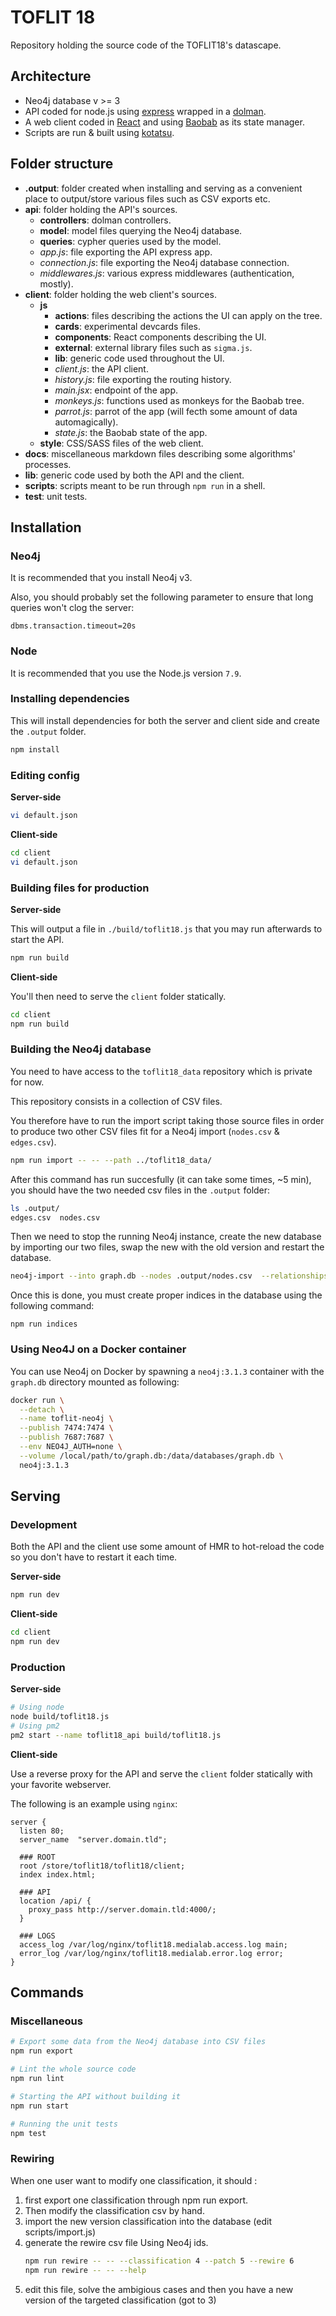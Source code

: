 # TOFLIT 18

Repository holding the source code of the TOFLIT18's datascape.

## Architecture

- Neo4j database v >= 3
- API coded for node.js using [express](http://expressjs.com/fr/) wrapped in a [dolman](https://github.com/Yomguithereal/dolman).
- A web client coded in [React](https://github.com/facebook/react) and using [Baobab](https://github.com/Yomguithereal/baobab) as its state manager.
- Scripts are run & built using [kotatsu](https://github.com/Yomguithereal/kotatsu).

## Folder structure

- **.output**: folder created when installing and serving as a convenient place to output/store various files such as CSV exports etc.
- **api**: folder holding the API's sources.
  - **controllers**: dolman controllers.
  - **model**: model files querying the Neo4j database.
  - **queries**: cypher queries used by the model.
  - _app.js_: file exporting the API express app.
  - _connection.js_: file exporting the Neo4j database connection.
  - _middlewares.js_: various express middlewares (authentication, mostly).
- **client**: folder holding the web client's sources.
  - **js**
    - **actions**: files describing the actions the UI can apply on the tree.
    - **cards**: experimental devcards files.
    - **components**: React components describing the UI.
    - **external**: external library files such as `sigma.js`.
    - **lib**: generic code used throughout the UI.
    - _client.js_: the API client.
    - _history.js_: file exporting the routing history.
    - _main.jsx_: endpoint of the app.
    - _monkeys.js_: functions used as monkeys for the Baobab tree.
    - _parrot.js_: parrot of the app (will fecth some amount of data automagically).
    - _state.js_: the Baobab state of the app.
  - **style**: CSS/SASS files of the web client.
- **docs**: miscellaneous markdown files describing some algorithms' processes.
- **lib**: generic code used by both the API and the client.
- **scripts**: scripts meant to be run through `npm run` in a shell.
- **test**: unit tests.

## Installation

### Neo4j

It is recommended that you install Neo4j v3.

Also, you should probably set the following parameter to ensure that long queries won't clog the server:

```
dbms.transaction.timeout=20s
```

### Node

It is recommended that you use the Node.js version `7.9`.

### Installing dependencies

This will install dependencies for both the server and client side and create the `.output` folder.

```bash
npm install
```

### Editing config

**Server-side**

```bash
vi default.json
```

**Client-side**

```bash
cd client
vi default.json
```

### Building files for production

**Server-side**

This will output a file in `./build/toflit18.js` that you may run afterwards to start the API.

```bash
npm run build
```

**Client-side**

You'll then need to serve the `client` folder statically.

```bash
cd client
npm run build
```

### Building the Neo4j database

You need to have access to the `toflit18_data` repository which is private for now.

This repository consists in a collection of CSV files.

You therefore have to run the import script taking those source files in order to produce two other CSV files fit for a Neo4j import (`nodes.csv` & `edges.csv`).

```bash
npm run import -- -- --path ../toflit18_data/
```

After this command has run succesfully (it can take some times, ~5 min), you should have the two needed csv files in the `.output` folder:

```bash
ls .output/
edges.csv  nodes.csv
```

Then we need to stop the running Neo4j instance, create the new database by importing our two files, swap the new with the old version and restart the database.

```bash
neo4j-import --into graph.db --nodes .output/nodes.csv  --relationships .output/edges.csv
```

Once this is done, you must create proper indices in the database using the following command:

```
npm run indices
```

### Using Neo4J on a Docker container

You can use Neo4j on Docker by spawning a `neo4j:3.1.3` container with the `graph.db` directory mounted as following:

```bash
docker run \
  --detach \
  --name toflit-neo4j \
  --publish 7474:7474 \
  --publish 7687:7687 \
  --env NEO4J_AUTH=none \
  --volume /local/path/to/graph.db:/data/databases/graph.db \
  neo4j:3.1.3
```

## Serving

### Development

Both the API and the client use some amount of HMR to hot-reload the code so you don't have to restart it each time.

**Server-side**

```bash
npm run dev
```

**Client-side**

```bash
cd client
npm run dev
```

### Production

**Server-side**

```bash
# Using node
node build/toflit18.js
# Using pm2
pm2 start --name toflit18_api build/toflit18.js
```

**Client-side**

Use a reverse proxy for the API and serve the `client` folder statically with your favorite webserver.

The following is an example using `nginx`:

```nginx
server {
  listen 80;
  server_name  "server.domain.tld";

  ### ROOT
  root /store/toflit18/toflit18/client;
  index index.html;

  ### API
  location /api/ {
    proxy_pass http://server.domain.tld:4000/;
  }

  ### LOGS
  access_log /var/log/nginx/toflit18.medialab.access.log main;
  error_log /var/log/nginx/toflit18.medialab.error.log error;
}
```

## Commands

### Miscellaneous

```bash
# Export some data from the Neo4j database into CSV files
npm run export

# Lint the whole source code
npm run lint

# Starting the API without building it
npm run start

# Running the unit tests
npm test
```

### Rewiring

When one user want to modify one classification, it should :

1. first export one classification through npm run export.
2. Then modify the classification csv by hand.
3. import the new version classification into the database (edit scripts/import.js)
4. generate the rewire csv file
   Using Neo4j ids.
   ```bash
   npm run rewire -- -- --classification 4 --patch 5 --rewire 6
   npm run rewire -- -- --help
   ```
5. edit this file, solve the ambigious cases and then you have a new version of the targeted classification (got to 3)
